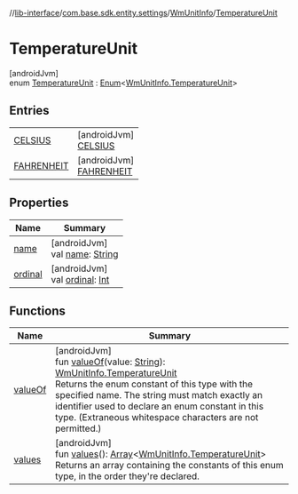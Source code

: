 //[lib-interface](../../../../index.md)/[com.base.sdk.entity.settings](../../index.md)/[WmUnitInfo](../index.md)/[TemperatureUnit](index.md)

# TemperatureUnit

[androidJvm]\
enum [TemperatureUnit](index.md) : [Enum](https://kotlinlang.org/api/latest/jvm/stdlib/kotlin/-enum/index.html)&lt;[WmUnitInfo.TemperatureUnit](index.md)&gt;

## Entries

| | |
|---|---|
| [CELSIUS](-c-e-l-s-i-u-s/index.md) | [androidJvm]<br>[CELSIUS](-c-e-l-s-i-u-s/index.md) |
| [FAHRENHEIT](-f-a-h-r-e-n-h-e-i-t/index.md) | [androidJvm]<br>[FAHRENHEIT](-f-a-h-r-e-n-h-e-i-t/index.md) |

## Properties

| Name | Summary |
|---|---|
| [name](../../../com.base.sdk.port.app/-w-m-camera-flash-mode/-w-m-camera-flash-mode-auto/index.md#-372974862%2FProperties%2F-721212597) | [androidJvm]<br>val [name](../../../com.base.sdk.port.app/-w-m-camera-flash-mode/-w-m-camera-flash-mode-auto/index.md#-372974862%2FProperties%2F-721212597): [String](https://kotlinlang.org/api/latest/jvm/stdlib/kotlin/-string/index.html) |
| [ordinal](../../../com.base.sdk.port.app/-w-m-camera-flash-mode/-w-m-camera-flash-mode-auto/index.md#-739389684%2FProperties%2F-721212597) | [androidJvm]<br>val [ordinal](../../../com.base.sdk.port.app/-w-m-camera-flash-mode/-w-m-camera-flash-mode-auto/index.md#-739389684%2FProperties%2F-721212597): [Int](https://kotlinlang.org/api/latest/jvm/stdlib/kotlin/-int/index.html) |

## Functions

| Name | Summary |
|---|---|
| [valueOf](value-of.md) | [androidJvm]<br>fun [valueOf](value-of.md)(value: [String](https://kotlinlang.org/api/latest/jvm/stdlib/kotlin/-string/index.html)): [WmUnitInfo.TemperatureUnit](index.md)<br>Returns the enum constant of this type with the specified name. The string must match exactly an identifier used to declare an enum constant in this type. (Extraneous whitespace characters are not permitted.) |
| [values](values.md) | [androidJvm]<br>fun [values](values.md)(): [Array](https://kotlinlang.org/api/latest/jvm/stdlib/kotlin/-array/index.html)&lt;[WmUnitInfo.TemperatureUnit](index.md)&gt;<br>Returns an array containing the constants of this enum type, in the order they're declared. |
